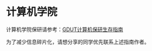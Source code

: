 # 计算机学院

计算机学院保研请参考：[GDUT计算机保研生存指南](https://metaphysicser.github.io/GDUT-Computer-Survival-Manual/)

为了减少信息碎片化，请想分享的同学优先联系上述指南作者。
